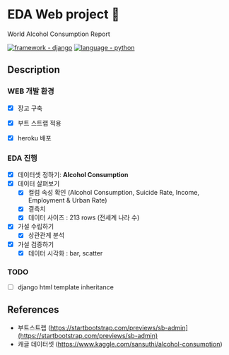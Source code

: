 # EDA Web project 🍺
 World Alcohol Consumption Report 
 
<a href="https://"><img src="https://img.shields.io/badge/framework-django-2ea44f" alt="framework - django"></a>
<a href="https://"><img src="https://img.shields.io/static/v1?label=language&message=python" alt="language - python"></a>


## Description
### WEB 개발 환경
- [x] 장고 구축
- [x] 부트 스트랩 적용
- [x] heroku 배포
    
    
### EDA 진행
- [x]  데이터셋 정하기: **Alcohol Consumption**
- [x]  데이터 살펴보기
    - [x]  컬럼 속성 확인 (Alcohol Consumption, Suicide Rate, Income, Employment & Urban Rate)
    - [x]  결측치
    - [x]  데이터 사이즈 : 213 rows (전세계 나라 수)
- [x]  가설 수립하기
    - [x]  상관관계 분석
- [x]  가설 검증하기
    - [x]  데이터 시각화 : bar, scatter
     
### TODO
- [ ] django html template inheritance

## References
- 부트스트랩 (https://startbootstrap.com/previews/sb-admin](https://startbootstrap.com/previews/sb-admin) 
- 캐글 데이터셋 (https://www.kaggle.com/sansuthi/alcohol-consumption)


